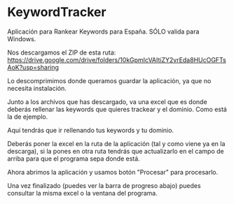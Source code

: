 # KeywordTracker
Aplicación para Rankear Keywords para España. SÓLO valida para Windows.

Nos descargamos el ZIP de esta ruta: https://drive.google.com/drive/folders/10kGpmIcVAItiZY2vrEda8HUcOGFTsAoK?usp=sharing

Lo descomprimimos donde queramos guardar la aplicación, ya que no necesita instalación.

Junto a los archivos que has descargado, va una excel que es donde deberás rellenar las keywords que quieres trackear y el dominio. Como está la de ejemplo.

Aquí tendrás que ir rellenando tus keywords y tu dominio.

Deberás poner la excel en la ruta de la aplicación (tal y como viene ya en la descarga), si la pones en otra ruta tendrás que actualizarlo en el campo de arriba para que el programa sepa donde está.

Ahora abrimos la aplicación y usamos botón "Procesar" para procesarlo.

Una vez finalizado (puedes ver la barra de progreso abajo) puedes consultar la misma excel o la ventana del programa.
